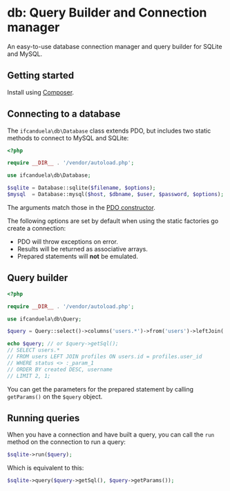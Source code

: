 # db: Query Builder and Connection manager

An easy-to-use database connection manager and query builder for SQLite and MySQL.

## Getting started

Install using [Composer](getcomposer.org).

## Connecting to a database

The `ifcanduela\db\Database` class extends PDO, but includes two static methods to connect
to MySQL and SQLite:

```php
<?php

require __DIR__ . '/vendor/autoload.php';

use ifcanduela\db\Database;

$sqlite = Database::sqlite($filename, $options);
$mysql  = Database::mysql($host, $dbname, $user, $password, $options);
```

The arguments match those in the [PDO constructor](http://php.net/manual/en/pdo.construct.php).

The following options are set by default when using the static factories go create a connection:

- PDO will throw exceptions on error.
- Results will be returned as associative arrays.
- Prepared statements will **not** be emulated.

## Query builder

```php
<?php

require __DIR__ . '/vendor/autoload.php';

use ifcanduela\db\Query;

$query = Query::select()->columns('users.*')->from('users')->leftJoin('profiles', ['users.id' => 'profiles.user_id'])->where(['status' => ['<>', 1]])->orderBy('created DESC', 'username')->limit(1, 2);

echo $query; // or $query->getSql();
// SELECT users.* 
// FROM users LEFT JOIN profiles ON users.id = profiles.user_id 
// WHERE status <> :_param_1
// ORDER BY created DESC, username
// LIMIT 2, 1;
```

You can get the parameters for the prepared statement by calling `getParams()` on the `$query`
object.

## Running queries

When you have a connection and have built a query, you can call the `run` method on the connection
to run a query:

```php
$sqlite->run($query);
```

Which is equivalent to this:

```php
$sqlite->query($query->getSql(), $query->getParams());
```
